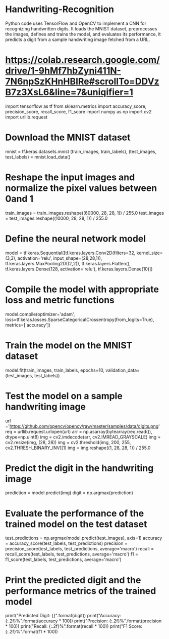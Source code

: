 # Handwriting-Recognition
Python code uses TensorFlow and OpenCV to implement a CNN for recognizing handwritten digits. It loads the MNIST dataset, preprocesses the images, defines and trains the model, and evaluates its performance, it predicts a digit from a sample handwriting image fetched from a URL.
# https://colab.research.google.com/drive/1-9hMf7hbZyni411N-7N6npSzKHnHBIRe#scrollTo=DDVzB7z3XsL6&line=7&uniqifier=1
import tensorflow as tf
from sklearn.metrics import accuracy_score, precision_score, recall_score, f1_score
import numpy as np
import cv2
import urllib.request

# Download the MNIST dataset
mnist = tf.keras.datasets.mnist
 (train_images, train_labels), (test_images, test_labels) = mnist.load_data()

# Reshape the input images and normalize the pixel values between 0and 1
train_images = train_images.reshape((60000, 28, 28, 1)) / 255.0
test_images = test_images.reshape((10000, 28, 28, 1)) / 255.0

# Define the neural network model
model = tf.keras.Sequential([tf.keras.layers.Conv2D(filters=32, kernel_size=(3,3),
                                                    activation='relu', input_shape=(28,28,1)),
                             tf.keras.layers.MaxPooling2D((2,2)),
                             tf.keras.layers.Flatten(),
                             tf.keras.layers.Dense(128, activation='relu'),
                             tf.keras.layers.Dense(10)])

# Compile the model with appropriate loss and metric functions
model.compile(optimizer='adam',
              loss=tf.keras.losses.SparseCategoricalCrossentropy(from_logits=True),
              metrics=['accuracy'])

# Train the model on the MNIST dataset
model.fit(train_images, train_labels, epochs=10,
validation_data=(test_images, test_labels))

# Test the model on a sample handwriting image
url ='https://github.com/opencv/opencv/raw/master/samples/data/digits.png'
req = urllib.request.urlopen(url)
arr = np.asarray(bytearray(req.read()), dtype=np.uint8)
img = cv2.imdecode(arr, cv2.IMREAD_GRAYSCALE)
img = cv2.resize(img, (28, 28))
img = cv2.threshold(img, 200, 255, cv2.THRESH_BINARY_INV)[1]
img = img.reshape((1, 28, 28, 1)) / 255.0

# Predict the digit in the handwriting image
prediction = model.predict(img)
digit = np.argmax(prediction)

# Evaluate the performance of the trained model on the test dataset
test_predictions = np.argmax(model.predict(test_images), axis=1)
accuracy = accuracy_score(test_labels, test_predictions)
precision = precision_score(test_labels, test_predictions,
                            average='macro')
recall = recall_score(test_labels, test_predictions, average='macro')
f1 = f1_score(test_labels, test_predictions, average='macro')

# Print the predicted digit and the performance metrics of the trained model
print("Predicted Digit: {}".format(digit))
print("Accuracy: {:.2f}%".format(accuracy * 100))
print("Precision: {:.2f}%".format(precision * 100))
print("Recall: {:.2f}%".format(recall * 100))
print("F1 Score: {:.2f}%".format(f1 * 100))
